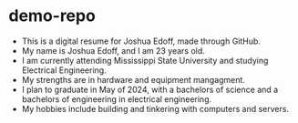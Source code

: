 # demo-repo
- This is a digital resume for Joshua Edoff, made through GitHub.
- My name is Joshua Edoff, and I am 23 years old.
-  I am currently attending Mississippi State University and studying Electrical Engineering.
-  My strengths are in hardware and equipment mangagment.
-  I plan to graduate in May of 2024, with a bachelors of science and a bachelors of engineering in electrical engineering.
-  My hobbies include building and tinkering with computers and servers.
